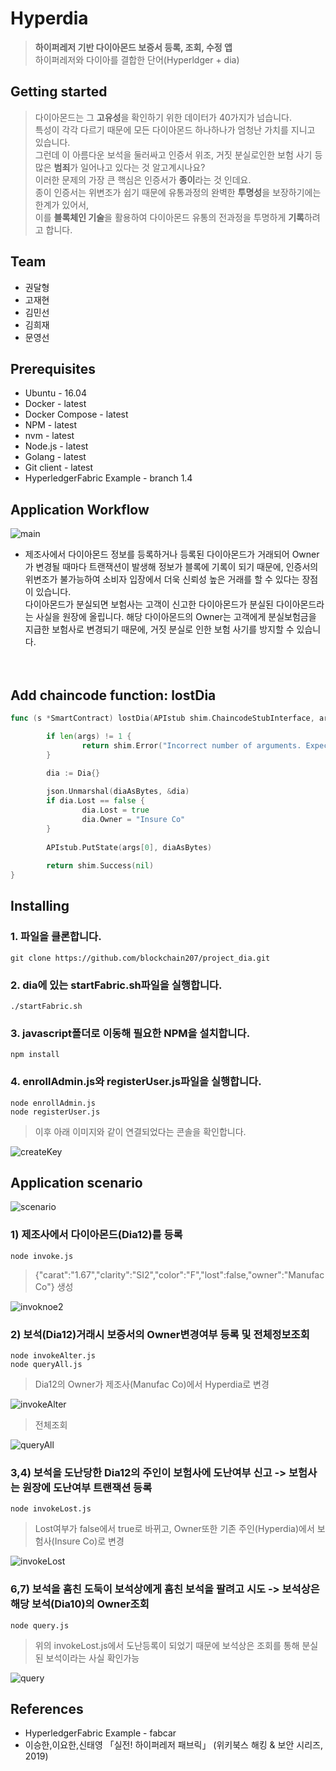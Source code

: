 
# Hyperdia
> **하이퍼레저 기반 다이아몬드 보증서 등록, 조회, 수정 앱** <br>
하이퍼레저와 다이아를 결합한 단어(Hyperldger + dia)


## Getting started
> 다이아몬드는 그 **고유성**을 확인하기 위한 데이터가 40가지가 넘습니다. <br>
특성이 각각 다르기 때문에 모든 다이아몬드 하나하나가 엄청난 가치를 지니고 있습니다. <br>
그런데 이 아름다운 보석을 둘러싸고 인증서 위조, 거짓 분실로인한 보험 사기 등 많은 **범죄**가 일어나고 있다는 것 알고계시나요? <br>
이러한 문제의 가장 큰 핵심은 인증서가 **종이**라는 것 인데요. <br>
종이 인증서는 위변조가 쉽기 때문에 유통과정의 완벽한 **투명성**을 보장하기에는 한계가 있어서, <br>
이를 **블록체인 기술**을 활용하여 다이아몬드 유통의 전과정을 투명하게 **기록**하려고 합니다. <br>


## Team
* 권달형
* 고재현
* 김민선
* 김희재
* 문영선


## Prerequisites
* Ubuntu - 16.04
* Docker - latest
* Docker Compose - latest
* NPM - latest
* nvm - latest
* Node.js - latest
* Golang - latest
* Git client - latest
* HyperledgerFabric Example - branch 1.4


## Application Workflow
![main](https://user-images.githubusercontent.com/51254582/64236400-4affb880-cf35-11e9-9c9f-87e73bdad362.png)
* 제조사에서 다이아몬드 정보를 등록하거나 등록된 다이아몬드가 거래되어 Owner가 변경될 때마다 트랜잭션이 발생해 정보가 블록에 기록이 되기 때문에, 인증서의 위변조가 불가능하여 소비자 입장에서 더욱 신뢰성 높은 거래를 할 수 있다는 장점이 있습니다. <br>
다이아몬드가 분실되면 보험사는 고객이 신고한 다이아몬드가 분실된 다이아몬드라는 사실을 원장에 올립니다. 해당 다이아몬드의 Owner는 고객에게 분실보험금을 지급한 보험사로 변경되기 때문에, 거짓 분실로 인한 보험 사기를 방지할 수 있습니다.  <br><br><br>


## Add chaincode function: lostDia
```go
func (s *SmartContract) lostDia(APIstub shim.ChaincodeStubInterface, args []string) sc.Response {

        if len(args) != 1 {
                return shim.Error("Incorrect number of arguments. Expecting 1")
        }
                                                                                                                   diaAsBytes, _ := APIstub.GetState(args[0])
        dia := Dia{}

        json.Unmarshal(diaAsBytes, &dia)
        if dia.Lost == false {
                dia.Lost = true
                dia.Owner = "Insure Co"
        }
                                                                                                                   diaAsBytes, _ = json.Marshal(dia)
        APIstub.PutState(args[0], diaAsBytes)                                                             
        
        return shim.Success(nil)
}
```

## Installing
### 1. 파일을 클론합니다.
```
git clone https://github.com/blockchain207/project_dia.git
```
### 2. dia에 있는 startFabric.sh파일을 실행합니다.
```
./startFabric.sh
```
### 3. javascript폴더로 이동해 필요한 NPM을 설치합니다.
```
npm install
```
### 4. enrollAdmin.js와 registerUser.js파일을 실행합니다.
```
node enrollAdmin.js
node registerUser.js
```
> 이후 아래 이미지와 같이 연결되었다는 콘솔을 확인합니다.

![createKey](https://user-images.githubusercontent.com/51254582/65002642-d57dea00-d92f-11e9-9bc5-8688b1c4df60.PNG)


## Application scenario
![scenario](https://user-images.githubusercontent.com/51254582/65004411-4248b280-d937-11e9-8933-265f1b4b1309.png)
### 1) 제조사에서 다이아몬드(Dia12)를 등록
```
node invoke.js
```
> {"carat":"1.67","clarity":"SI2","color":"F","lost":false,"owner":"Manufac Co"} 생성

![invoknoe2](https://user-images.githubusercontent.com/51254582/65002947-26421280-d931-11e9-843e-eb25cc17ba4c.jpg)
### 2) 보석(Dia12)거래시 보증서의 Owner변경여부 등록 및 전체정보조회
```
node invokeAlter.js
node queryAll.js
```
> Dia12의 Owner가 제조사(Manufac Co)에서 Hyperdia로 변경

![invokeAlter](https://user-images.githubusercontent.com/51254582/65004741-71abef00-d938-11e9-9062-3c2846d23c86.PNG)
> 전체조회

![queryAll](https://user-images.githubusercontent.com/51254582/65005141-d3b92400-d939-11e9-8004-5c2c53700dc1.PNG)
### 3,4) 보석을 도난당한 Dia12의 주인이 보험사에 도난여부 신고 -> 보험사는 원장에 도난여부 트랜잭션 등록
```
node invokeLost.js
```
> Lost여부가 false에서 true로 바뀌고, Owner또한 기존 주인(Hyperdia)에서 보험사(Insure Co)로 변경

![invokeLost](https://user-images.githubusercontent.com/51254582/65004942-2a722e00-d939-11e9-8523-cb8a18a2461e.PNG)
### 6,7) 보석을 훔친 도둑이 보석상에게 훔친 보석을 팔려고 시도 -> 보석상은 해당 보석(Dia10)의 Owner조회
```
node query.js
```
> 위의 invokeLost.js에서 도난등록이 되었기 때문에 보석상은 조회를 통해 분실된 보석이라는 사실 확인가능

![query](https://user-images.githubusercontent.com/51254582/65004946-2cd48800-d939-11e9-8d78-ff94ae25090b.PNG)



## References
* HyperledgerFabric Example - fabcar
* 이승한,이요한,신태영 「실전! 하이퍼레저 패브릭」 (위키북스 해킹 & 보안 시리즈, 2019)
